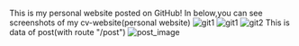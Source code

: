 This is my personal website posted on GitHub!
In below,you can see screenshots of my cv-website(personal website)
![git1](https://user-images.githubusercontent.com/78680517/108596655-7aa7b800-7397-11eb-86f2-7d06e5bf73d8.jpg)
![git1](https://user-images.githubusercontent.com/78680517/108742932-568bd880-7549-11eb-937a-7c621566864b.jpg)
![git2](https://user-images.githubusercontent.com/78680517/108742927-55f34200-7549-11eb-8de5-35ab0c09056b.jpg)
This is data of post(with route "/post")
![post_image](https://user-images.githubusercontent.com/78680517/109392764-fc1abf80-792e-11eb-878b-5b2c626229b6.jpg)
